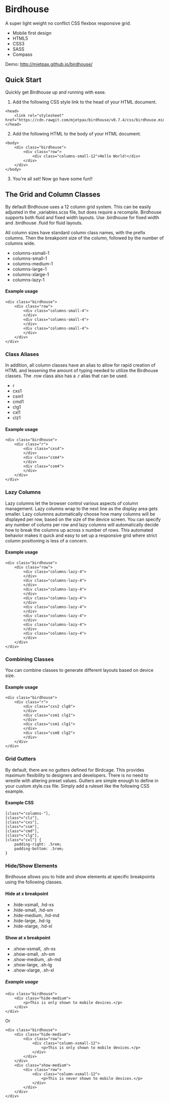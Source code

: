 # Birdhouse
A super light weight no conflict CSS flexbox responsive grid.

* Mobile first design
* HTML5
* CSS3
* SASS
* Compass

Demo: http://mjetpax.github.io/birdhouse/


## Quick Start

Quickly get Birdhouse up and running with ease.

1) Add the following CSS style link to the head of your HTML document.
```
<head>
    <link rel="stylesheet" href="https://cdn.rawgit.com/mjetpax/birdhouse/v0.7.4/css/birdhouse.min.css">
</head>
```

2) Add the following HTML to the body of your HTML document.
```
<body>
    <div class="birdhouse">
        <div class="row">
            <div class="columns-small-12">Hello World!</div>
        </div>
    </div>
</body>
```

3) You're all set! Now go have some fun!!


## The Grid and Column Classes

By default Birdhouse uses a 12 column grid system. This can be easily adjusted in the _variables.scss file, but does require a recompile. Birdhouse supports both fluid and fixed width layouts. Use .birdhouse for fixed width and .birdhouse .fluid for fluid layouts.

All column sizes have standard column class names, with the prefix columns. Then the breakpoint size of the column, followed by the number of columns wide.

* columns-xsmall-1
* columns-small-1
* columns-medium-1
* columns-large-1
* columns-xlarge-1
* columns-lazy-1

#### Example usage
```
<div class="birdhouse">
    <div class="row">
        <div class="columns-small-4">
        </div>
        <div class="columns-small-4">
        </div>
        <div class="columns-small-4">
        </div>
    </div>
</div>
```

### Class Aliases

In addition, all column classes have an alias to allow for rapid creation of HTML and lessening the amount of typing needed to utilize the Birdhouse classes. The .row class also has a .r alias that can be used.

* r
* cxs1
* csm1
* cmd1
* clg1
* cxl1
* clz1 

#### Example usage
```
<div class="birdhouse">
    <div class="r">
        <div class="cxs4">
        </div>
        <div class="csm4">
        </div>
        <div class="csm4">
        </div>
    </div>
</div>
```

### Lazy Columns

Lazy columns let the browser control various aspects of column management. Lazy columns wrap to the next line as the display area gets smaller. Lazy columnns automatically choose how many columns will be displayed per row, based on the size of the device screen. You can specify any number of colums per row and lazy columns will automatically decide how to break the columns up across x number of rows. This automated behavior makes it quick and easy to set up a responsive grid where strict column positioning is less of a concern.

#### Example usage
```
<div class="birdhouse">
    <div class="row">
        <div class="columns-lazy-4">
        </div>
        <div class="columns-lazy-4">
        </div>
        <div class="columns-lazy-4">
        </div>
        <div class="columns-lazy-4">
        </div>
        <div class="columns-lazy-4">
        </div>
        <div class="columns-lazy-4">
        </div>
        <div class="columns-lazy-4">
        </div>
        <div class="columns-lazy-4">
        </div>
    </div>
</div>
```

### Combining Classes

You can combine classes to generate different layouts based on device size.

#### Example usage
```
<div class="birdhouse">
    <div class="r">
        <div class="cxs2 clg8">
        </div>
        <div class="csm1 clg1">
        </div>
        <div class="csm1 clg1">
        </div>
        <div class="csm8 clg2">
        </div>
    </div>
</div>
```

### Grid Gutters

By default, there are no gutters defined for Birdcage. This provides maximum flexibility to designers and developers. There is no need to wrestle with altering preset values. Gutters are simple enough to define in your custom style.css file. Simply add a ruleset like the following CSS example.

#### Example CSS
```
[class*="columns-"], 
[class*="clz"], 
[class*="cxs"], 
[class*="csm"], 
[class*="cmd"],
[class*="clg"], 
[class*="cxl"] {
    padding-right: .5rem;
    padding-bottom: .5rem;
}
```

### Hide/Show Elements

Birdhouse allows you to hide and show elements at specific breakpoints using the following classes.

#### Hide at x breakpoint

* .hide-xsmall, .hd-xs
* .hide-small, .hd-sm
* .hide-medium, .hd-md
* .hide-large, .hd-lg
* .hide-xlarge, .hd-xl

#### Show at x breakpoint

* .show-xsmall, .sh-xs
* .show-small, .sh-sm
* .show-medium, .sh-md
* .show-large, .sh-lg
* .show-xlarge, .sh-xl

##### Example usage

```
<div class="birdhouse">
    <div class="hide-medium">
        <p>This is only shown to mobile devices.</p>
    </div>
</div>
```
Or
```
<div class="birdhouse">
    <div class="hide-medium">
        <div class="row">
            <div class="column-xsmall-12">
                <p>This is only shown to mobile devices.</p>
            </div>
        </div>
    </div>
    <div class="show-medium">
        <div class="row">
            <div class="column-xsmall-12">
                <p>This is never shown to mobile devices.</p>
            </div>
        </div>
    </div>
</div>
```